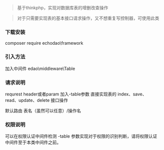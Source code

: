 > 基于thinkphp，实现对数据库表的增删改查操作

> 对于只需要实现表的基本接口请求操作，又不想重复写控制器，可使用此类

### 下载安装
composer require echodao\framework

### 引入方法
加入中间件 edao\middleware\Table

### 请求说明
requrest header或者param 加入-table参数 直接实现表的 index、save、read、update、delete 接口操作

默认路由 表名（虽然可以任意）/操作名

### 权限说明
可以在权限认证中间件检测 -table 参数实现对于权限的识别判断，请将权限认证中间件至于本类中间件之前。